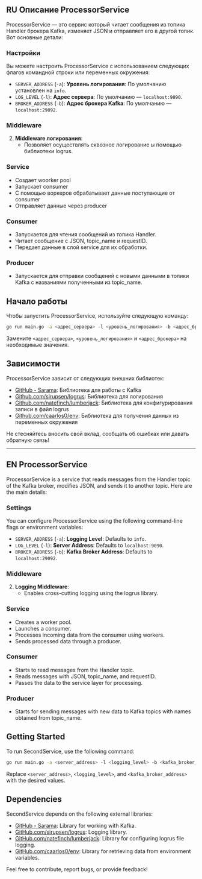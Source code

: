 ## RU Описание ProcessorService

ProcessorService — это сервис который читает сообщения из топика Handler брокера Kafka, изменяет JSON и отправляет его в другой топик.  Вот основные детали:

### Настройки

Вы можете настроить ProcessorService с использованием следующих флагов командной строки или переменных окружения:

- `SERVER_ADDRESS` (`-a`): **Уровень логирования**: По умолчанию установлен на `info`.
- `LOG_LEVEL` (`-l`): **Адрес сервера**: По умолчанию — `localhost:9090`.
- `BROKER_ADDRESS` (`-b`): **Адрес брокера Kafka**: По умолчанию — `localhost:29092`.

### Middleware

2. **Middleware логирования**:
    - Позволяет осуществлять сквозное логирование ы помощью библиотеки logrus.


### Service
- Создает woorker pool
- Запускает consumer
- С помощью воркеров обрабатывает данные поступающие от consumer
- Отправляет данные через producer


### Consumer

- Запускается для чтения сообщений из топика Handler.
- Читает сообщение с JSON, topic_name и requestID.
- Передает данные в слой service для их обработки.


### Producer

- Запускается для отправки сообщений с новыми данными в топики Kafka с названиями полученными из topic_name.


## Начало работы

Чтобы запустить ProcessorService, используйте следующую команду:

```bash
go run main.go -a <адрес_сервера> -l <уровень_логирования> -b <адрес_брокера>
```

Замените `<адрес_сервера>`, `<уровень_логирования>` и `<адрес_брокера>` на необходимые значения.

## Зависимости

ProcessorService зависит от следующих внешних библиотек:

- [GitHub - Sarama](https://github.com/IBM/sarama): Библиотека для работы с Kafka
- [Github.com/sirupsen/logrus](https://github.com/sirupsen/logrus): Библиотека для логирования
- [Github.com/natefinch/lumberjack](https://github.com/natefinch/lumberjack): Библиотека для конфигурирования записи в файл logrus
- [Github.com/caarlos0/env](https://github.com/caarlos0/env): Библиотека для получения данных из переменных окружения

Не стесняйтесь вносить свой вклад, сообщать об ошибках или давать обратную связь!

____________________________________________________________



## EN  ProcessorService

ProcessorService is a service that reads messages from the Handler topic of the Kafka broker, modifies JSON, and sends it to another topic. Here are the main details:

### Settings

You can configure ProcessorService using the following command-line flags or environment variables:

- `SERVER_ADDRESS` (`-a`): **Logging Level**: Defaults to `info`.
- `LOG_LEVEL` (`-l`): **Server Address**: Defaults to `localhost:9090`.
- `BROKER_ADDRESS` (`-b`): **Kafka Broker Address**: Defaults to `localhost:29092`.

### Middleware

2. **Logging Middleware**:
    - Enables cross-cutting logging using the logrus library.

### Service

- Creates a worker pool.
- Launches a consumer.
- Processes incoming data from the consumer using workers.
- Sends processed data through a producer.

### Consumer

- Starts to read messages from the Handler topic.
- Reads messages with JSON, topic_name, and requestID.
- Passes the data to the service layer for processing.

### Producer

- Starts for sending messages with new data to Kafka topics with names obtained from topic_name.

## Getting Started

To run SecondService, use the following command:

```bash
go run main.go -a <server_address> -l <logging_level> -b <kafka_broker_address>
```

Replace `<server_address>`, `<logging_level>`, and `<kafka_broker_address>` with the desired values.

## Dependencies

SecondService depends on the following external libraries:

- [GitHub - Sarama](https://github.com/IBM/sarama): Library for working with Kafka.
- [GitHub.com/sirupsen/logrus](https://github.com/sirupsen/logrus): Logging library.
- [GitHub.com/natefinch/lumberjack](https://github.com/natefinch/lumberjack): Library for configuring logrus file logging.
- [GitHub.com/caarlos0/env](https://github.com/caarlos0/env): Library for retrieving data from environment variables.

Feel free to contribute, report bugs, or provide feedback!
